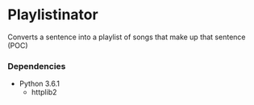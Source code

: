 # Playlistinator
Converts a sentence into a playlist of songs that make up that sentence (POC)

### Dependencies
* Python 3.6.1
  * httplib2
